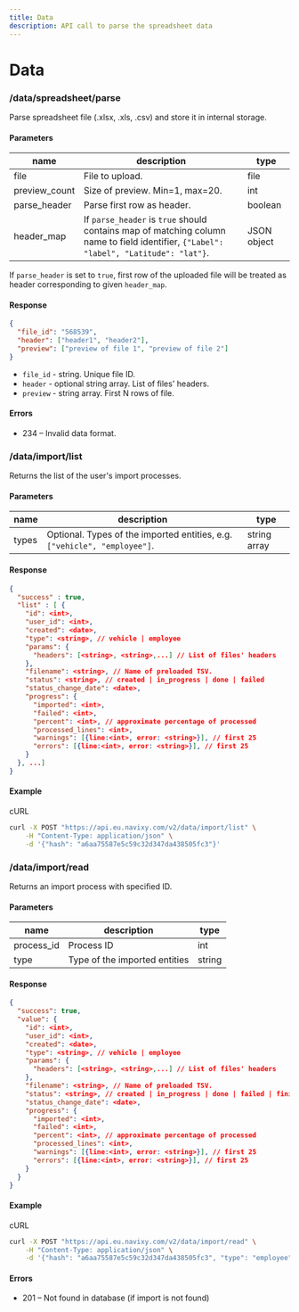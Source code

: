 ```yaml
---
title: Data
description: API call to parse the spreadsheet data
---
```


# Data

### /data/spreadsheet/parse

Parse spreadsheet file (.xlsx, .xls, .csv) and store it in internal storage.

#### Parameters

| name           | description                                                                                                                           | type        |
| -------------- | ------------------------------------------------------------------------------------------------------------------------------------- | ----------- |
| file           | File to upload.                                                                                                                       | file        |
| preview\_count | Size of preview. Min=1, max=20.                                                                                                       | int         |
| parse\_header  | Parse first row as header.                                                                                                            | boolean     |
| header\_map    | If `parse_header` is `true` should contains map of matching column name to field identifier, `{"Label": "label", "Latitude": "lat"}`. | JSON object |

If `parse_header` is set to `true`, first row of the uploaded file will be treated as header corresponding to given `header_map`.

#### Response

```json
{
  "file_id": "568539",
  "header": ["header1", "header2"],
  "preview": ["preview of file 1", "preview of file 2"]
}
```

* `file_id` - string. Unique file ID.
* `header` - optional string array. List of files' headers.
* `preview` - string array. First N rows of file.

#### Errors

* 234 – Invalid data format.

### /data/import/list

Returns the list of the user's import processes.

#### Parameters

| name  | description                                                               | type         |
| ----- | ------------------------------------------------------------------------- | ------------ |
| types | Optional. Types of the imported entities, e.g. `["vehicle", "employee"]`. | string array |

#### Response

```json
{
  "success" : true,
  "list" : [ {
    "id": <int>,
    "user_id": <int>,
    "created": <date>,
    "type": <string>, // vehicle | employee
    "params": {
      "headers": [<string>, <string>,...] // List of files' headers
    },
    "filename": <string>, // Name of preloaded TSV.
    "status": <string>, // created | in_progress | done | failed
    "status_change_date": <date>,
    "progress": {
      "imported": <int>,
      "failed": <int>,
      "percent": <int>, // approximate percentage of processed
      "processed_lines": <int>,
      "warnings": [{line:<int>, error: <string>}], // first 25
      "errors": [{line:<int>, error: <string>}], // first 25
    }
  }, ...]
}
```

#### Example

cURL

```sh
curl -X POST "https://api.eu.navixy.com/v2/data/import/list" \
    -H "Content-Type: application/json" \
    -d '{"hash": "a6aa75587e5c59c32d347da438505fc3"}'
```

### /data/import/read

Returns an import process with specified ID.

#### Parameters

| name        | description                   | type   |
| ----------- | ----------------------------- | ------ |
| process\_id | Process ID                    | int    |
| type        | Type of the imported entities | string |

#### Response

```json
{
  "success": true,
  "value": {
    "id": <int>,
    "user_id": <int>,
    "created": <date>,
    "type": <string>, // vehicle | employee
    "params": {
      "headers": [<string>, <string>,...] // List of files' headers
    },
    "filename": <string>, // Name of preloaded TSV.
    "status": <string>, // created | in_progress | done | failed | finished
    "status_change_date": <date>,
    "progress": {
      "imported": <int>,
      "failed": <int>,
      "percent": <int>, // approximate percentage of processed
      "processed_lines": <int>,
      "warnings": [{line:<int>, error: <string>}], // first 25
      "errors": [{line:<int>, error: <string>}], // first 25
    }
  }
}
```

#### Example

cURL

```sh
curl -X POST "https://api.eu.navixy.com/v2/data/import/read" \
    -H "Content-Type: application/json" \
    -d '{"hash": "a6aa75587e5c59c32d347da438505fc3", "type": "employee", "process_id": 1}'
```

#### Errors

* 201 – Not found in database (if import is not found)
